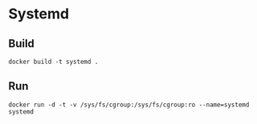 # Systemd

## Build

    docker build -t systemd .

## Run

    docker run -d -t -v /sys/fs/cgroup:/sys/fs/cgroup:ro --name=systemd systemd
